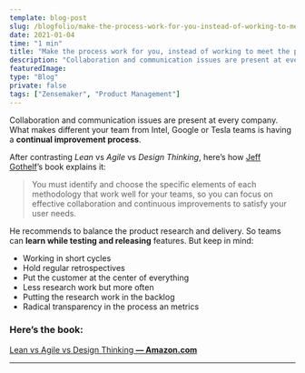 ```yaml
---
template: blog-post
slug: /blogfolio/make-the-process-work-for-you-instead-of-working-to-meet-the-process
date: 2021-01-04
time: "1 min"
title: "Make the process work for you, instead of working to meet the process"
description: "Collaboration and communication issues are present at every company. What makes different your team from Intel, Google..."
featuredImage:
type: "Blog"
private: false
tags: ["Zensemaker", "Product Management"]
---
```


Collaboration and communication issues are present at every company. What makes different your team from Intel, Google or Tesla teams is having a **continual improvement process**.

After contrasting _Lean_ vs _Agile_ vs _Design Thinking_, here’s how [Jeff Gothelf](https://medium.com/u/94a2a063be85)’s book explains it:

> You must identify and choose the specific elements of each methodology that work well for your teams, so you can focus on effective collaboration and continuous improvements to satisfy your user needs.

He recommends to balance the product research and delivery. So teams can **learn while testing and releasing** features. But keep in mind:

- Working in short cycles
- Hold regular retrospectives
- Put the customer at the center of everything
- Less research work but more often
- Putting the research work in the backlog
- Radical transparency in the process an metrics

### Here’s the book:

[Lean vs Agile vs Design Thinking **— Amazon.com**](https://www.amazon.com/Lean-Agile-Design-Thinking-high-performing-ebook/dp/B076JJQBYT/)

---
